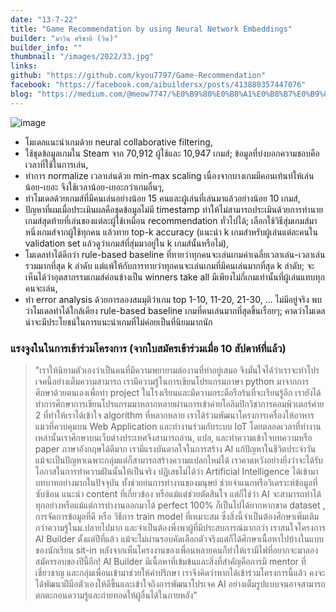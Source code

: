 ```yaml
---
date: "13-7-22"
title: "Game Recommendation by using Neural Network Embeddings"
builder: "มาวิน ศรีชาติ (วิน)"
builder_info: ""
thumbnail: "/images/2022/33.jpg"
links:
github: "https://github.com/kyou7797/Game-Recommendation"
facebook: "https://facebook.com/aibuildersx/posts/413880357447076"
blog: "https://medium.com/@meow7747/%E0%B9%80%E0%B8%A1%E0%B8%B7%E0%B9%88%E0%B8%AD%E0%B9%80%E0%B8%81%E0%B8%A1%E0%B8%A1%E0%B8%B5%E0%B8%A1%E0%B8%B2%E0%B8%81%E0%B8%A1%E0%B8%B2%E0%B8%A2-%E0%B9%81%E0%B8%95%E0%B9%88%E0%B9%80%E0%B8%A3%E0%B8%B2%E0%B9%84%E0%B8%A1%E0%B9%88%E0%B8%A1%E0%B8%B5%E0%B9%80%E0%B8%A7%E0%B8%A5%E0%B8%B2%E0%B9%80%E0%B8%A5%E0%B9%88%E0%B8%99%E0%B9%80%E0%B8%81%E0%B8%A1-t-t-game-recommendation-a1598c50553f"
---
```


![image](/images/2022/33.jpg)

- โมเดลแนะนำเกมด้วย neural collaborative filtering,
- ใช้ชุดข้อมูลเกมใน Steam จาก 70,912 ผู้ใช้และ 10,947 เกมส์; ข้อมูลที่บ่งบอกความชอบคือเวลาที่ใช้ในการเล่น,
- ทำการ normalize เวลาเล่นด้วย min-max scaling เนื่องจากบางเกมมีคอนเท้นท์ให้เล่นน้อย-เยอะ จึงใช้เวลาน้อย-เยอะกว่าเกมอื่นๆ,
- ทำโมเดลด้วยเกมส์ที่มีคนเล่นอย่างน้อย 15 คนและผู้เล่นที่เล่นมาแล้วอย่างน้อย 10 เกมส์,
- ปัญหาที่ผมเมื่อประเมินผลคือชุดข้อมูลไม่มี timestamp ทำให้ไม่สามารถประเมินด้วยการทำนายเกมส์สุดท้ายที่เล่นของแต่ละผู้ใช้เหมือน recommendation ทั่วไปได้; เลือกใช้วิธีสุ่มเกมส์มาหนึ่งเกมส์จากผู้ใช้ทุกคน แล้วทาย top-k accuracy (แนะนำ k เกมสำหรับผู้เล่นแต่ละคนใน validation set แล้วดูว่าเกมส์ที่สุ่มมาอยู่ใน k เกมส์นั้นหรือไม่),
- โมเดลทำได้ดีกว่า rule-based baseline ที่ทายว่าทุกคนจะเล่นเกมค่าเฉลี่ยเวลาเล่น-เวลาเล่นรวมมากที่สุด k ลำดับ แต่แพ้ให้กับการทายว่าทุกคนจะเล่นเกมที่มีคนเล่นมากที่สุด k ลำดับ; จะเห็นได้ว่าอุตสากรรมเกมส์ค่อนข้างเป็น winners take all มีเพียงไม่กี่เกมเท่านั้นที่ผู้เล่นแทบทุกคนจะเล่น,
- ทำ error analysis ด้วยการลองสมมุติว่าเกม top 1-10, 11-20, 21-30, ... ไม่มีอยู่จริง พบว่าโมเดลทำได้ใกล้เคียง rule-based baseline เกมที่คนเล่นมากที่สุดขึ้นเรื่อยๆ; คาดว่าโมเดลน่าจะมีประโยชน์ในการแนะนำเกมที่ไม่ค่อยเป็นที่นิยมมากนัก

### แรงจูงในในการเข้าร่วมโครงการ (จากใบสมัครเข้าร่วมเมื่อ 10 สัปดาห์ที่แล้ว)

> "เราให้นิยามตัวเองว่าเป็นคนที่มีความพยายามต่องานที่ทำอยู่เสมอ จึงมั่นใจได้ว่าเราจะทำโปรเจคนี้อย่างเต็มความสามารถ เรามีความรู้ในการเขียนโปรแกรมภาษา python มาจากการศึกษาด้วยตนเองเพื่อทำ project ในโรงเรียนและมีความกระตือรือร้นที่จะเรียนรู้อีก เรายังได้ทำการศึกษาการเขียนโปรแกรมมาหลากหลายผ่านการเข้าค่ายโอลิมปิกวิชาการคอมพิวเตอร์ค่าย 2 ที่ทำให้เราได้เข้าใจ algorithm ที่หลากหลาย เราได้ร่วมพัฒนาโครงการเครื่องให้อาหารแมวที่ควบคุมบน Web Application และทำงานร่วมกับระบบ IoT โดยตลอดเวลาที่ทำงานเหล่านั้นเราศึกษาบนเว็บต่างประเทศจึงสามารถอ่าน, แปล, และทำความเข้าใจบทความหรือ paper ภาษาอังกฤษได้ดีมาก เรามีแรงบันดาลใจในการสร้าง AI แก้ปัญหาในชีวิตประจำวัน แม้จะเป็นปัญหาเฉพาะกลุ่มแต่ก็สามารถสร้างความแปลกใหม่ได้ เราคาดหวังอย่างยิ่งว่าจะได้รับโอกาสในการทำความฝันนั้นให้เป็นจริง  ปฏิเสธไม่ได้ว่า Artificial Intelligence ได้เข้ามาบทบาทอย่างมากในปัจจุบัน ทั้งช่วยย่นการทำงานของมนุษย์ ช่วยจำแนกหรือวิเคราะห์ข้อมูลที่ซับซ้อน แนะนำ content ที่เกี่ยวข้อง หรือแม้แต่ช่วยตัดสินใจ แต่ก็ใช่ว่า AI จะสามารถทำได้ทุกอย่างหรือแม้แต่การทำงานออกมาได้ perfect 100% ก็เป็นไปได้ยากหากขาด dataset , การจัดการข้อมูลที่ดี หรือ วิธีการ train model ที่เหมาะสม ซึ่งสิ่งนี้จำเป็นต้องศึกษาเพิ่มเติมกว่าความรู้ในม.ปลายไปมาก และจำเป็นต้องพึ่งพาผู้ที่มีประสบการณ์มากกว่า  เราสนใจโครงการ AI Builder ตั้งแต่ปีที่แล้ว แม้จะไม่ผ่านรอบคัดเลือกตัวจริงแต่ก็ได้ศึกษาเนื้อหาไปบ้างในแบบของนักเรียน sit-in หลังจากเห็นโครงงานของเพื่อนหลายคนก็ทำให้เรามีไฟที่อยากจะมาลองสมัครรอบของปีนี้อีก! AI Builder มีเนื้อหาที่เข้มข้นและสิ่งที่สำคัญคือการมี mentor ที่เชี่ยวชาญ และกลุ่มเพื่อนเข้ามาช่วยให้คำปรึกษา เราจึงคิดว่าหากได้เข้าร่วมโครงการนี้แล้ว คงจะได้พัฒนาฝีมือตัวเองให้ดีขึ้นและเข้าใจถึงการพัฒนาโปรเจค AI อย่างเต็มรูปแบบจนอาจสามารถตกตะกอนความรู้และถ่ายทอดให้ผู้อื่นได้ในภายหลัง"